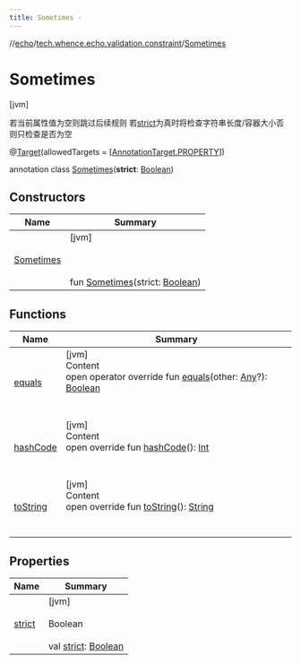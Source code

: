 ```yaml
---
title: Sometimes -
---
```

//[echo](../../index.md)/[tech.whence.echo.validation.constraint](../index.md)/[Sometimes](index.md)



# Sometimes  
 [jvm] 

若当前属性值为空则跳过后续规则 若[strict](index.md#tech.whence.echo.validation.constraint/Sometimes/strict/#/PointingToDeclaration/)为真时将检查字符串长度/容器大小否则只检查是否为空

@[Target](https://kotlinlang.org/api/latest/jvm/stdlib/kotlin.annotation/-target/index.html)(allowedTargets = [[AnnotationTarget.PROPERTY](https://kotlinlang.org/api/latest/jvm/stdlib/kotlin.annotation/-annotation-target/-p-r-o-p-e-r-t-y/index.html)])  
  
annotation class [Sometimes](index.md)(**strict**: [Boolean](https://kotlinlang.org/api/latest/jvm/stdlib/kotlin/-boolean/index.html))   


## Constructors  
  
|  Name|  Summary| 
|---|---|
| [Sometimes](-sometimes.md)|  [jvm] <br><br><br><br>fun [Sometimes](-sometimes.md)(strict: [Boolean](https://kotlinlang.org/api/latest/jvm/stdlib/kotlin/-boolean/index.html))   <br>


## Functions  
  
|  Name|  Summary| 
|---|---|
| [equals](../../tech.whence.echo.webclient.response.exception/-response-unrecognized-exception/index.md#kotlin/Any/equals/#kotlin.Any?/PointingToDeclaration/)| [jvm]  <br>Content  <br>open operator override fun [equals](../../tech.whence.echo.webclient.response.exception/-response-unrecognized-exception/index.md#kotlin/Any/equals/#kotlin.Any?/PointingToDeclaration/)(other: [Any](https://kotlinlang.org/api/latest/jvm/stdlib/kotlin/-any/index.html)?): [Boolean](https://kotlinlang.org/api/latest/jvm/stdlib/kotlin/-boolean/index.html)  <br><br><br>
| [hashCode](../../tech.whence.echo.webclient.response.exception/-response-unrecognized-exception/index.md#kotlin/Any/hashCode/#/PointingToDeclaration/)| [jvm]  <br>Content  <br>open override fun [hashCode](../../tech.whence.echo.webclient.response.exception/-response-unrecognized-exception/index.md#kotlin/Any/hashCode/#/PointingToDeclaration/)(): [Int](https://kotlinlang.org/api/latest/jvm/stdlib/kotlin/-int/index.html)  <br><br><br>
| [toString](../../tech.whence.echo.webclient.response.exception/-response-unrecognized-exception/index.md#kotlin/Any/toString/#/PointingToDeclaration/)| [jvm]  <br>Content  <br>open override fun [toString](../../tech.whence.echo.webclient.response.exception/-response-unrecognized-exception/index.md#kotlin/Any/toString/#/PointingToDeclaration/)(): [String](https://kotlinlang.org/api/latest/jvm/stdlib/kotlin/-string/index.html)  <br><br><br>


## Properties  
  
|  Name|  Summary| 
|---|---|
| [strict](index.md#tech.whence.echo.validation.constraint/Sometimes/strict/#/PointingToDeclaration/)|  [jvm] <br><br>Boolean<br><br>val [strict](index.md#tech.whence.echo.validation.constraint/Sometimes/strict/#/PointingToDeclaration/): [Boolean](https://kotlinlang.org/api/latest/jvm/stdlib/kotlin/-boolean/index.html)   <br>

